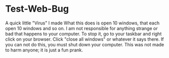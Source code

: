 # Test-Web-Bug
A quick little "Virus" I made
What this does is open 10 windows, that each open 10 windows and so on.
I am not responsible for anything strange or bad that happens to your computer.
To stop it, go to your taskbar and right click on your browser. Click "close all windows" or whatever it says there. If you can not do this, you must shut down your computer.
This was not made to harm anyone; it is just a fun prank.
